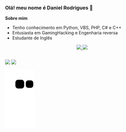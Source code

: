 ### Olá! meu nome é Daniel Rodrigues 👋
**Sobre mim**
  - Tenho conhecimento em Python, VBS, PHP, C# e C++
  - Entusiasta em GamingHacking e Engenharia reversa
  - Estudante de Inglês 
  


<div align="center">
  <a href="https://github.com/DanielTTR">
  <img height="180em" src="https://github-readme-stats.vercel.app/api?username=DanielTTR&show_icons=true&theme=dracula&include_all_commits=true&count_private=true"/>
  <img height="180em" src="https://github-readme-stats.vercel.app/api/top-langs/?username=DanielTTR&layout=compact&langs_count=7&theme=dracula"/>
</div>

##


##


<div> 
  <a href = "mailto:taioba.steam@gmail.com"><img src="https://img.shields.io/badge/-Gmail-%23333?style=for-the-badge&logo=gmail&logoColor=white" target="_blank"></a>
  <a href="https://www.linkedin.com/in/daniel-rodrigues-ramalho-998456220/" target="_blank"><img src="https://img.shields.io/badge/-LinkedIn-%230077B5?style=for-the-badge&logo=linkedin&logoColor=white" target="_blank"></a> 
 
  ![Snake animation](https://github.com/DanielTTR/DanielTTR/blob/output/github-contribution-grid-snake.svg)
 
</div>


 
 
